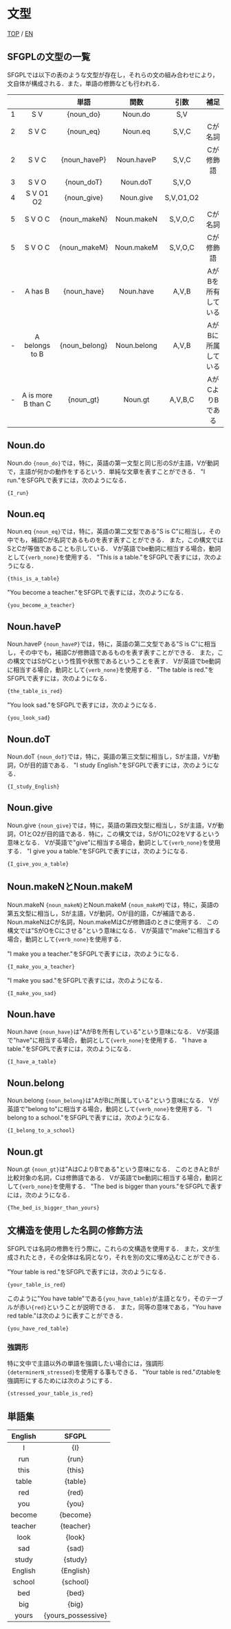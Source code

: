 # 文型

[TOP](../../readme.md)
/
[EN](../en/sentence_pattern.md)

## SFGPLの文型の一覧

SFGPLでは以下の表のような文型が存在し，それらの文の組み合わせにより，文自体が構成される．また，単語の修飾なども行われる．

|||単語|関数|引数|補足|
|:-:|:-:|:-:|:-:|:-:|:-:|
|1|S V|{noun_do}|Noun.do|S,V||
|2|S V C|{noun_eq}|Noun.eq|S,V,C|Cが名詞|
|2|S V C|{noun_haveP}|Noun.haveP|S,V,C|Cが修飾語|
|3|S V O|{noun_doT}|Noun.doT|S,V,O||
|4|S V O1 O2|{noun_give}|Noun.give|S,V,O1,O2||
|5|S V O C|{noun_makeN}|Noun.makeN|S,V,O,C|Cが名詞|
|5|S V O C|{noun_makeM}|Noun.makeM|S,V,O,C|Cが修飾語|
|-|A has B|{noun_have}|Noun.have|A,V,B|AがBを所有している|
|-|A belongs to B|{noun_belong}|Noun.belong|A,V,B|AがBに所属している|
|-|A is more B than C|{noun_gt}|Noun.gt|A,V,B,C|AがCよりBである|

## Noun.do

Noun.do ```{noun_do}```では，特に，英語の第一文型と同じ形のSが主語，Vが動詞で，主語が何かの動作をするという．単純な文章を表すことができる．
"I run."をSFGPLで表すには，次のようになる．

```SFGPL
{I_run}
```

## Noun.eq

Noun.eq ```{noun_eq}```では，特に，英語の第二文型である"S is C"に相当し，その中でも，補語Cが名詞であるものを表す表すことができる．
また，この構文ではSとCが等価であることも示している．
Vが英語でbe動詞に相当する場合，動詞として```{verb_none}```を使用する．
"This is a table."をSFGPLで表すには，次のようになる．

```SFGPL
{this_is_a_table}
```

"You become a teacher."をSFGPLで表すには，次のようになる．

```SFGPL
{you_become_a_teacher}
```

## Noun.haveP

Noun.haveP ```{noun_haveP}```では，特に，英語の第二文型である"S is C"に相当し，その中でも，補語Cが修飾語であるものを表す表すことができる．
また，この構文ではSがCという性質や状態であるということを表す．
Vが英語でbe動詞に相当する場合，動詞として```{verb_none}```を使用する．
"The table is red."をSFGPLで表すには，次のようになる．

```SFGPL
{the_table_is_red}
```

"You look sad."をSFGPLで表すには，次のようになる．

```SFGPL
{you_look_sad}
```

## Noun.doT

Noun.doT ```{noun_doT}```では，特に，英語の第三文型に相当し，Sが主語，Vが動詞，Oが目的語である．
"I study English."をSFGPLで表すには，次のようになる．

```SFGPL
{I_study_English}
```

## Noun.give

Noun.give ```{noun_give}```では，特に，英語の第四文型に相当し，Sが主語，Vが動詞，O1とO2が目的語である．特に，この構文では，SがO1にO2をVするという意味となる．
Vが英語で"give"に相当する場合，動詞として```{verb_none}```を使用する．
"I give you a table."をSFGPLで表すには，次のようになる．

```SFGPL
{I_give_you_a_table}
```

## Noun.makeNとNoun.makeM

Noun.makeN ```{noun_makeN}```とNoun.makeM ```{noun_makeM}```では，特に，英語の第五文型に相当し，Sが主語，Vが動詞，Oが目的語，Cが補語である．
Noun.makeNはCが名詞，Noun.makeMはCが修飾語のときに使用する．
この構文では"SがOをCにさせる"という意味になる．
Vが英語で"make"に相当する場合，動詞として```{verb_none}```を使用する．

"I make you a teacher."をSFGPLで表すには，次のようになる．

```SFGPL
{I_make_you_a_teacher}
```

"I make you sad."をSFGPLで表すには，次のようになる．

```SFGPL
{I_make_you_sad}
```

## Noun.have

Noun.have ```{noun_have}```は"AがBを所有している"という意味になる．
Vが英語で"have"に相当する場合，動詞として```{verb_none}```を使用する．
"I have a table."をSFGPLで表すには，次のようになる．

```SFGPL
{I_have_a_table}
```

## Noun.belong

Noun.belong ```{noun_belong}```は"AがBに所属している"という意味になる．
Vが英語で"belong to"に相当する場合，動詞として```{verb_none}```を使用する．
"I belong to a school."をSFGPLで表すには，次のようになる．

```SFGPL
{I_belong_to_a_school}
```

## Noun.gt

Noun.gt ```{noun_gt}```は"AはCよりBである"という意味になる．
このときAとBが比較対象の名詞，Cは修飾語である．
Vが英語でbe動詞に相当する場合，動詞として```{verb_none}```を使用する．
"The bed is bigger than yours."をSFGPLで表すには，次のようになる．

```SFGPL
{The_bed_is_bigger_than_yours}
```

## 文構造を使用した名詞の修飾方法

SFGPLでは名詞の修飾を行う際に，これらの文構造を使用する．
また，文が生成されたとき，その全体は名詞となり，それを別の文に埋め込むことができる．

"Your table is red."をSFGPLで表すには，次のようになる．

```SFGPL
{your_table_is_red}
```

このように"You have table"である```{you_have_table}```が主語となり，そのテーブルが赤い```{red}```ということが説明できる．
また，同等の意味である，"You have red table."は次のように表すことができる．

```SFGPL
{you_have_red_table}
```

### 強調形

特に文中で主語以外の単語を強調したい場合には，強調形 ```{determinerN_stressed}```を使用する事もできる．
"Your table is red."のtableを強調形にするためには次のようにする．

```SFGPL
{stressed_your_table_is_red}
```

## 単語集

|English|SFGPL|
|:-:|:-:|
|I|{I}|
|run|{run}|
|this|{this}|
|table|{table}|
|red|{red}|
|you|{you}|
|become|{become}|
|teacher|{teacher}|
|look|{look}|
|sad|{sad}|
|study|{study}|
|English|{English}|
|school|{school}|
|bed|{bed}|
|big|{big}|
|yours|{yours_possessive}|
